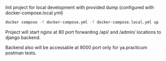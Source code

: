 Init project for local development with provided dump (configured with docker-compose.local.yml)

```bash
docker compose -f docker-compose.yml -f docker-compose.local.yml up
```

Project will start nginx at 80 port forwarding /api/ and /admin/ locations to django backend.

Backend also will be accessable at 8000 port only for ya.practicum postman tests.
